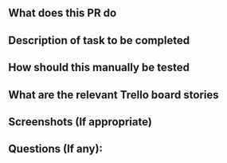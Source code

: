 ## What does this PR do

## Description of task to be completed

## How should this manually be tested

## What are the relevant Trello board stories

## Screenshots (If appropriate)

## Questions (If any):
